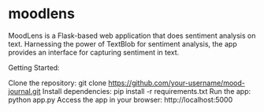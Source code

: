 # moodlens
MoodLens is a Flask-based web application that does sentiment analysis on text. Harnessing the power of TextBlob for sentiment analysis, the app provides an interface for capturing sentiment in text.

Getting Started:

Clone the repository: git clone https://github.com/your-username/mood-journal.git
Install dependencies: pip install -r requirements.txt
Run the app: python app.py
Access the app in your browser: http://localhost:5000
